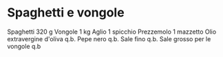 # Spaghetti e vongole
 Spaghetti 320 g Vongole 1 kg Aglio 1 spicchio Prezzemolo 1 mazzetto Olio extravergine d'oliva q.b. Pepe nero q.b. Sale fino q.b. Sale grosso per le vongole q.b
